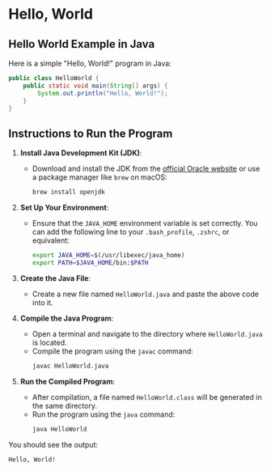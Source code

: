 # Hello, World

## Hello World Example in Java

Here is a simple "Hello, World!" program in Java:

```java
public class HelloWorld {
    public static void main(String[] args) {
        System.out.println("Hello, World!");
    }
}
```

## Instructions to Run the Program

1. **Install Java Development Kit (JDK)**:
    - Download and install the JDK from the [official Oracle website](https://www.oracle.com/java/technologies/javase-downloads.html) or use a package manager like `brew` on macOS:
      ```sh
      brew install openjdk
      ```

2. **Set Up Your Environment**:
    - Ensure that the `JAVA_HOME` environment variable is set correctly. You can add the following line to your `.bash_profile`, `.zshrc`, or equivalent:
      ```sh
      export JAVA_HOME=$(/usr/libexec/java_home)
      export PATH=$JAVA_HOME/bin:$PATH
      ```

3. **Create the Java File**:
    - Create a new file named `HelloWorld.java` and paste the above code into it.

4. **Compile the Java Program**:
    - Open a terminal and navigate to the directory where `HelloWorld.java` is located.
    - Compile the program using the `javac` command:
      ```sh
      javac HelloWorld.java
      ```

5. **Run the Compiled Program**:
    - After compilation, a file named `HelloWorld.class` will be generated in the same directory.
    - Run the program using the `java` command:
      ```sh
      java HelloWorld
      ```

You should see the output:
```
Hello, World!
```